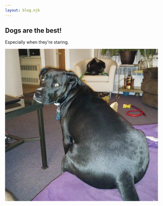 ```yaml
---
layout: blog.njk
---
```


## Dogs are the best!

Especially when they're staring.

![staring doggo](/images/dog-6.jpg)

